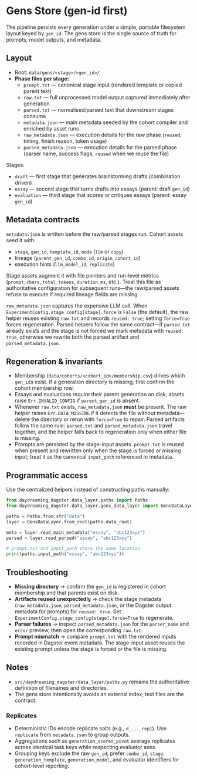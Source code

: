 # Gens Store (gen-id first)

The pipeline persists every generation under a simple, portable filesystem layout keyed by `gen_id`. The gens store is the single source of truth for prompts, model outputs, and metadata.

## Layout

- Root: `data/gens/<stage>/<gen_id>/`
- **Phase files per stage:**
  - `prompt.txt` — canonical stage input (rendered template or copied parent text)
  - `raw.txt` — full unprocessed model output captured immediately after generation
  - `parsed.txt` — normalised/parsed text that downstream stages consume
  - `metadata.json` — main metadata seeded by the cohort compiler and enriched by asset runs
  - `raw_metadata.json` — execution details for the raw phase (`reused`, timing, finish reason, token usage)
  - `parsed_metadata.json` — execution details for the parsed phase (parser name, success flags, `reused` when we reuse the file)

Stages:
- `draft` — first stage that generates brainstorming drafts (combination driven)
- `essay` — second stage that turns drafts into essays (parent: draft `gen_id`)
- `evaluation` — third stage that scores or critiques essays (parent: essay `gen_id`)

## Metadata contracts

`metadata.json` is written before the raw/parsed stages run. Cohort assets seed it with:
- `stage`, `gen_id`, `template_id`, `mode` (`llm` or `copy`)
- lineage (`parent_gen_id`, `combo_id`, `origin_cohort_id`)
- execution hints (`llm_model_id`, `replicate`)

Stage assets augment it with file pointers and run-level metrics (`prompt_chars`, `total_tokens`, `duration_ms`, etc.). Treat this file as authoritative configuration for subsequent runs—the raw/parsed assets refuse to execute if required lineage fields are missing.

`raw_metadata.json` captures the expensive LLM call. When `ExperimentConfig.stage_config[stage].force` is `False` (the default), the raw helper reuses existing `raw.txt` and records `reused: true`; setting `force=True` forces regeneration. Parsed helpers follow the same contract—if `parsed.txt` already exists and the stage is not forced we mark metadata with `reused: true`, otherwise we rewrite both the parsed artifact and `parsed_metadata.json`.

## Regeneration & invariants

- Membership (`data/cohorts/<cohort_id>/membership.csv`) drives which `gen_id`s exist. If a generation directory is missing, first confirm the cohort membership row.
- Essays and evaluations require their parent generation on disk; assets raise `Err.INVALID_CONFIG` if `parent_gen_id` is absent.
- Whenever `raw.txt` exists, `raw_metadata.json` **must** be present. The raw helper raises `Err.DATA_MISSING` if it detects the file without metadata—delete the directory or rerun with `force=True` to repair. Parsed artifacts follow the same rule: `parsed.txt` and `parsed_metadata.json` travel together, and the helper falls back to regeneration only when either file is missing.
- Prompts are persisted by the stage-input assets. `prompt.txt` is reused when present and rewritten only when the stage is forced or missing input; treat it as the canonical `input_path` referenced in metadata.

## Programmatic access

Use the centralized helpers instead of constructing paths manually:

```python
from daydreaming_dagster.data_layer.paths import Paths
from daydreaming_dagster.data_layer.gens_data_layer import GensDataLayer

paths = Paths.from_str("data")
layer = GensDataLayer.from_root(paths.data_root)

meta = layer.read_main_metadata("essay", "abc123xyz")
parsed = layer.read_parsed("essay", "abc123xyz")

# prompt.txt and input_path share the same location
print(paths.input_path("essay", "abc123xyz"))
```

## Troubleshooting

- **Missing directory** → confirm the `gen_id` is registered in cohort membership and that parents exist on disk.
- **Artifacts reused unexpectedly** → check the stage metadata (`raw_metadata.json`, `parsed_metadata.json`, or the Dagster output metadata for prompts) for `reused: true`. Set `ExperimentConfig.stage_config[stage].force=True` to regenerate.
- **Parser failures** → inspect `parsed_metadata.json` for the `parser_name` and `error` preview, then open the corresponding `raw.txt`.
- **Prompt mismatch** → compare `prompt.txt` with the rendered inputs recorded in Dagster event metadata. The stage-input asset reuses the existing prompt unless the stage is forced or the file is missing.

## Notes

- `src/daydreaming_dagster/data_layer/paths.py` remains the authoritative definition of filenames and directories.
- The gens store intentionally avoids an external index; text files are the contract.

### Replicates

- Deterministic IDs encode replicate salts (e.g., `d_..._rep1`). Use `replicate` from `metadata.json` to group outputs.
- Aggregations such as `generation_scores_pivot` average replicates across identical task keys while respecting evaluator axes.
- Grouping keys exclude the raw `gen_id`; prefer `combo_id`, `stage`, `generation_template`, `generation_model`, and evaluator identifiers for cohort-level reporting.
